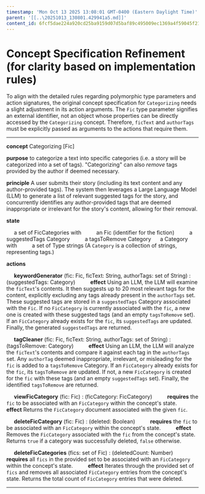 ```yaml
---
timestamp: 'Mon Oct 13 2025 13:08:01 GMT-0400 (Eastern Daylight Time)'
parent: '[[..\20251013_130801.429941a5.md]]'
content_id: 6fcf5dae224a920cd25ba9159d07d5baf89c495009ec1369a4f59045f2117e63
---
```


# Concept Specification Refinement (for clarity based on implementation rules)

To align with the detailed rules regarding polymorphic type parameters and action signatures, the original concept specification for `Categorizing` needs a slight adjustment in its action arguments. The `Fic` type parameter signifies an external identifier, not an object whose properties can be directly accessed by the `Categorizing` concept. Therefore, `ficText` and `authorTags` must be explicitly passed as arguments to the actions that require them.

***

**concept** Categorizing \[Fic]

**purpose** to categorize a text into specific categories (i.e. a story will be categorized into a set of tags). "Categorizing" can also *remove* tags provided by the author if deemed necessary.

**principle** A user submits their story (including its text content and any author-provided tags). The system then leverages a Large Language Model (LLM) to generate a list of relevant suggested tags for the story, and concurrently identifies any author-provided tags that are deemed inappropriate or irrelevant for the story's content, allowing for their removal.

**state**

     a set of FicCategories with
         an Fic (identifier for the fiction)
         a suggestedTags Category
         a tagsToRemove Category
     a Category with
         a set of Type strings (A `Category` is a collection of strings, representing tags.)

**actions**

     **keywordGenerator** (fic: Fic, ficText: String, authorTags: set of String) : (suggestedTags: Category)
         **effect** Using an LLM, the LLM will examine the `ficText`'s contents. It then suggests up to 20 most relevant tags for the content, explicitly excluding any tags already present in the `authorTags` set. These suggested tags are stored in a `suggestedTags` Category associated with the `Fic`. If no `FicCategory` is currently associated with the `fic`, a new one is created with these suggested tags (and an empty `tagsToRemove` set). If an `FicCategory` already exists for the `fic`, its `suggestedTags` are updated. Finally, the generated `suggestedTags` are returned.

     **tagCleaner** (fic: Fic, ficText: String, authorTags: set of String) : (tagsToRemove: Category)
         **effect** Using an LLM, the LLM will analyze the `ficText`'s contents and compare it against each tag in the `authorTags` set. Any `authorTag` deemed inappropriate, irrelevant, or misleading for the `fic` is added to a `tagsToRemove` Category. If an `FicCategory` already exists for the `fic`, its `tagsToRemove` are updated. If not, a new `FicCategory` is created for the `fic` with these tags (and an empty `suggestedTags` set). Finally, the identified `tagsToRemove` are returned.

     **viewFicCategory** (fic: Fic) : (ficCategory: FicCategory)
         **requires** the `fic` to be associated with an `FicCategory` within the concept's state.
         **effect** Returns the `FicCategory` document associated with the given `fic`.

     **deleteFicCategory** (fic: Fic) : (deleted: Boolean)
         **requires** the `fic` to be associated with an `FicCategory` within the concept's state.
         **effect** Removes the `FicCategory` associated with the `fic` from the concept's state. Returns `true` if a category was successfully deleted, `false` otherwise.

     **deleteFicCategories** (fics: set of Fic) : (deletedCount: Number)
         **requires** all `fics` in the provided set to be associated with an `FicCategory` within the concept's state.
         **effect** Iterates through the provided set of `fics` and removes all associated `FicCategory` entries from the concept's state. Returns the total count of `FicCategory` entries that were deleted.

***
